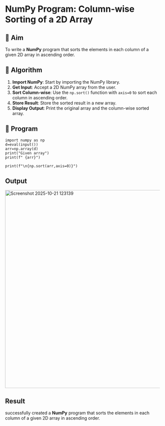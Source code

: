 # NumPy Program: Column-wise Sorting of a 2D Array

## 🎯 Aim
To write a **NumPy** program that sorts the elements in each column of a given 2D array in ascending order.

## 🧠 Algorithm

1. **Import NumPy**: Start by importing the NumPy library.
2. **Get Input**: Accept a 2D NumPy array from the user.
3. **Sort Column-wise**: Use the `np.sort()` function with `axis=0` to sort each column in ascending order.
4. **Store Result**: Store the sorted result in a new array.
5. **Display Output**: Print the original array and the column-wise sorted array.

## 🧾 Program
```
import numpy as np
d=eval(input())
arr=np.array(d)
print("Given array")
print(f" {arr}")

print(f"\n{np.sort(arr,axis=0)}")
```

## Output
<img width="784" height="644" alt="Screenshot 2025-10-21 123139" src="https://github.com/user-attachments/assets/d0f784e7-69a6-4b42-a0f6-c56fb3a22fad" />

## Result
successfully created  a **NumPy** program that sorts the elements in each column of a given 2D array in ascending order.
